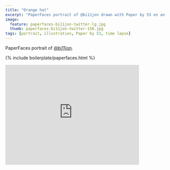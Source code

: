 ```yaml
---
title: "Orange hat"
excerpt: "PaperFaces portrait of @bi11jon drawn with Paper by 53 on an iPad."
image: 
  feature: paperfaces-bi11jon-twitter-lg.jpg
  thumb: paperfaces-bi11jon-twitter-150.jpg
tags: [portrait, illustration, Paper by 53, time lapse]
---
```


PaperFaces portrait of [@bi11jon](http://twitter.com/bi11jon).

{% include boilerplate/paperfaces.html %}

<iframe width="420" height="315" src="http://www.youtube.com/embed/dRIxg-RYJ9g" frameborder="0"> </iframe>
